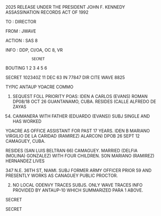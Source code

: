 2025 RELEASE UNDER THE PRESIDENT JOHN F. KENNEDY ASSASSINATION RECORDS ACT OF 1992

TO : DIRECTOR

FROM : JWAVE

ACTION : SAS 8

INFO : DDP, CI/OA, OC 8, VR

```
            SECRET
```

BOUTING
1
2
3
4
5
6

SECRET 102340Z
11 DEC 63 IN 77847
DIR CITE WAVE 8825

TYPIC ANTAUP YOACRE COMMO

1. SEQUEST FOLL PRIORITY POAS: IDEN A CARLOS (EVANS) ROMAN
DP08/18 OCT 26 GUANTANAMO, CUBA. RESIDES (CALLE ALFREDO DE ZAYAS
54) CAIMANERA WITH FATHER (EDUARDO (EVANS)) SUBJ SINGLE AND HAS WORKED

YOACRE AS OFFICE ASSISTANT FOR PAST 17 YEARS. IDEN B MARIANO VIRGILIO
DE LA CARIDAD (RAMIREZ) ALARCON) DPOB 26 SEPT 12 CAMAGUEY, CUBA.

RESIDES (SAN LUIS BELTRAN 66) CAMAGUEY. MARRIED (DELFIA (MOLINA)
GONZALEZ) WITH FOUR CHILDREN. SON MARIANO (RAMIREZ) HERNANDEZ LIVES

347 N.E. 36TH ST, NIAMI. SUBJ FORMER ARMY OFFICER PRIOR 59 AND
PRESENTLY WORKS AS CANAGUEY PUBLIC PROCTOR.

2. NO LOCAL ODENVY TRACES SUBJS. ONLY WAVE TRACES INFO PROVIDED
BY ANTAUP-10 WHICH SUMMARIZED PARA 1 ABOVE.

SECRET

SECRET
